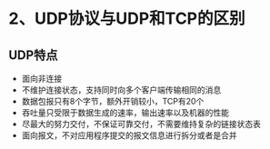 # 2、UDP协议与UDP和TCP的区别

## UDP特点

* 面向非连接
* 不维护连接状态，支持同时向多个客户端传输相同的消息
* 数据包报只有8个字节，额外开销较小，TCP有20个
* 吞吐量只受限于数据生成的速率，输出速率以及机器的性能
* 尽最大的努力交付，不保证可靠交付，不需要维持复杂的链接状态表
* 面向报文，不对应用程序提交的报文信息进行拆分或者是合并



